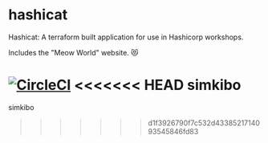 # hashicat
Hashicat: A terraform built application for use in Hashicorp workshops.

Includes the "Meow World" website. 😻

[![CircleCI](https://circleci.com/gh/hashicorp/hashicat-azure.svg?style=svg)](https://circleci.com/gh/hashicorp/hashicat-azure)
<<<<<<< HEAD
simkibo 
=======
simkibo
>>>>>>> d1f3926790f7c532d4338521714093545846fd83

